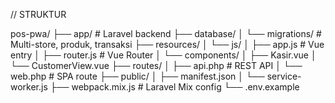// STRUKTUR 

pos-pwa/
├── app/                   # Laravel backend
├── database/
│   └── migrations/        # Multi-store, produk, transaksi
├── resources/
│   └── js/
│       ├── app.js         # Vue entry
│       ├── router.js      # Vue Router
│       └── components/
│           ├── Kasir.vue
│           └── CustomerView.vue
├── routes/
│   ├── api.php            # REST API
│   └── web.php            # SPA route
├── public/
│   ├── manifest.json
│   └── service-worker.js
├── webpack.mix.js         # Laravel Mix config
└── .env.example
